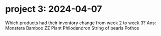 # project 3: 2024-04-07


Which products had their inventory change from week 2 to week 3? 
Ans:
Monstera
Bamboo
ZZ Plant
Philodendron
String of pearls
Pothos

